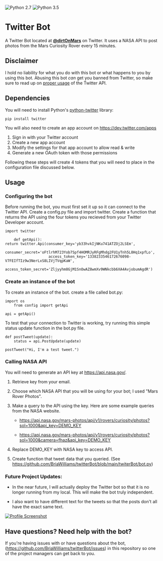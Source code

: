 ![Python 2.7](https://img.shields.io/badge/python-2.7-blue.svg)
![Python 3.5](https://img.shields.io/badge/python-3.5-blue.svg)


# Twitter Bot

A Twitter Bot located at <a href="twitter.com/dirtOnMars"><b>@dirtOnMars</b></a> on Twitter. It uses a NASA API to post photos from the Mars Curiosity Rover every 15 minutes.

## Disclaimer

I hold no liability for what you do with this bot or what happens to you by using this bot. Abusing this bot *can* get you banned from Twitter, so make sure to read up on [proper usage](https://support.twitter.com/articles/76915-automation-rules-and-best-practices) of the Twitter API.

## Dependencies

You will need to install Python's [python-twitter](https://github.com/sixohsix/twitter/) library:

    pip install twitter

You will also need to create an app account on https://dev.twitter.com/apps

1. Sign in with your Twitter account
2. Create a new app account
3. Modify the settings for that app account to allow read & write
4. Generate a new OAuth token with those permissions

Following these steps will create 4 tokens that you will need to place in the configuration file discussed below.

## Usage

### Configuring the bot

Before running the bot, you must first set it up so it can connect to the Twitter API. Create a config.py file and import twitter. Create a function that returns the API using the four tokens you recieved from your Twitter Developer account.
      
    import twitter
		
		def getApi():
    return twitter.Api(consumer_key='yb33hvkIjNKu741ATZOj2LSEm',
                        consumer_secret='oFtlrhM723Yob7Spf4HOMRJyRFgMhdg2FU1yTnh5L8Hq1xpfLo',
                        access_token_key='1338233546172676098-V7FEIfTIz9w3NerLxS8LIVjTVqpKaW',
                        access_token_secret='Zljyyhm8GjM1SnOwAZ8wmXv9WNkcbb6XA4AvjobumAgdR')


### Create an instance of the bot

To create an instance of the bot. create a file called bot.py:

    import os
		from config import getApi
    
    api = getApi()

To test that your connection to Twitter is working, try running this simple status update function in the bot.py file.
```
def postTweet(update):
	status = api.PostUpdate(update)
	
postTweet("Hi, I'm a test tweet.") 
```

### Calling NASA API

You will need to generate an API key at https://api.nasa.gov/.

1. Retrieve key from your email.
2. Choose which NASA API that you will be using for your bot; I used "Mars Rover Photos".
3. Make a query to the API using the key. Here are some example queries from the NASA website. 

	* https://api.nasa.gov/mars-photos/api/v1/rovers/curiosity/photos?sol=1000&api_key=DEMO_KEY

	* https://api.nasa.gov/mars-photos/api/v1/rovers/curiosity/photos?sol=1000&camera=fhaz&api_key=DEMO_KEY

4. Replace DEMO_KEY with NASA key to access API.
5. Create function that tweet data that you queried. (See https://github.com/BriaWilliams/twitterBot/blob/main/twiterBot/bot.py)


### Future Project Updates:

* In the near future, I will actually deploy the Twitter bot so that it is no longer running from my local. This will make the bot truly independent. 

* I also want to have different text for the tweets so that the posts don't all have the exact same text.

[![Profile Screenshot](https://github.com/BriaWilliams/twitterBot/main/twiterBot/dirtonMars2.PNG)](#features)
  
    
## Have questions? Need help with the bot?

If you're having issues with or have questions about the bot, (https://github.com/BriaWilliams/twitterBot/issues) in this repository so one of the project managers can get back to you. 


